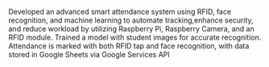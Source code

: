 Developed an advanced smart attendance system using RFID, face recognition, and machine learning to automate tracking,enhance security, 
and reduce workload by utilizing Raspberry Pi, Raspberry Camera, and an RFID module. Trained a model with student images for accurate recognition. 
Attendance is marked with both RFID tap and face recognition, with data stored in Google Sheets via Google Services API
